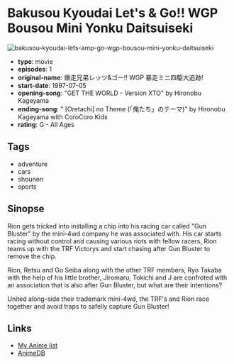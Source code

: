 # Bakusou Kyoudai Let's &amp; Go!! WGP Bousou Mini Yonku Daitsuiseki

![bakusou-kyoudai-lets-amp-go-wgp-bousou-mini-yonku-daitsuiseki](https://cdn.myanimelist.net/images/anime/3/27273.jpg)

-   **type**: movie
-   **episodes**: 1
-   **original-name**: 爆走兄弟レッツ&ゴー!! WGP 暴走ミニ四駆大追跡!
-   **start-date**: 1997-07-05
-   **opening-song**: "GET THE WORLD - Version XTO" by Hironobu Kageyama
-   **ending-song**: " [Oretachi] no Theme (「俺たち」のテーマ)" by Hironobu Kageyama with CoroCoro Kids
-   **rating**: G - All Ages

## Tags

-   adventure
-   cars
-   shounen
-   sports

## Sinopse

Rion gets tricked into installing a chip into his racing car called "Gun Bluster" by the mini-4wd company he was associated with. His car starts racing without control and causing various riots with fellow racers, Rion teams up with the TRF Victorys and start chasing after Gun Bluster to remove the chip.

Rion, Retsu and Go Seiba along with the other TRF members, Ryo Takaba with the help of his little brother, Jiromaru, Tokichi and J are confroted with an association that is also after Gun Bluster, but what are their intentions?

United along-side their trademark mini-4wd, the TRF's and Rion race together and avoid traps to safelly capture Gun Bluster!

## Links

-   [My Anime list](https://myanimelist.net/anime/9858/Bakusou_Kyoudai_Lets___Go_WGP_Bousou_Mini_Yonku_Daitsuiseki)
-   [AnimeDB](http://anidb.info/perl-bin/animedb.pl?show=anime&aid=7203)
